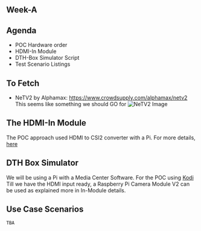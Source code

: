 ## Week-A

## Agenda
* POC Hardware order
* HDMI-In Module
* DTH-Box Simulator Script
* Test Scenario Listings

## To Fetch
* NeTV2 by Alphamax: https://www.crowdsupply.com/alphamax/netv2
This seems like something we should GO for
![NeTV2 Image](https://www.crowdsupply.com/img/222e/netv2-board-angle-bgd_jpg_project-body.jpg)


## The HDMI-In Module
The POC approach used HDMI to CSI2 converter with a Pi.
For more details, [here](../HDMI-in-module)

## DTH Box Simulator
We will be using a Pi with a Media Center Software. For the POC using [Kodi](https://kodi.tv/)
Till we have the HDMI input ready, a Raspberry Pi Camera Module V2 can be used as explained more in In-Module details.

## Use Case Scenarios

```
TBA
```
